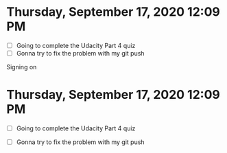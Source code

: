 # Thursday, September 17, 2020 12:09 PM
- [ ] Going to complete the Udacity Part 4 quiz
- [ ] Gonna try to fix the problem with my git push

Signing on

# Thursday, September 17, 2020 12:09 PM
- [ ] Going to complete the Udacity Part 4 quiz
- [ ] Gonna try to fix the problem with my git push

